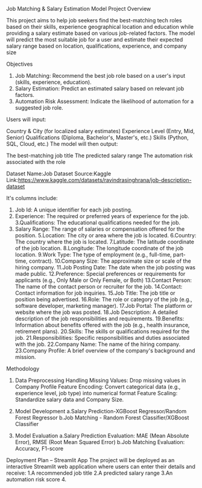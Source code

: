 Job Matching & Salary Estimation Model
Project Overview

This project aims to help job seekers find the best-matching tech roles based on their skills, experience geographical location and education while providing a salary estimate based on various job-related factors. The model will predict the most suitable job for a user and estimate their expected salary range based on location, qualifications, experience, and company size

Objectives

1. Job Matching: Recommend the best job role based on a user's input (skills, experience, education).
2. Salary Estimation: Predict an estimated salary based on relevant job factors.
3. Automation Risk Assessment: Indicate the likelihood of automation for a suggested job role.

Users will input:

Country & City (for localized salary estimates)
Experience Level (Entry, Mid, Senior)
Qualifications (Diploma, Bachelor's, Master's, etc.)
Skills (Python, SQL, Cloud, etc.)
The model will then output:

The best-matching job title
The predicted salary range
The automation risk associated with the role

Dataset
Name:Job Dataset
Source:Kaggle
Link:https://www.kaggle.com/datasets/ravindrasinghrana/job-description-dataset

It's columns include:
  1. Job Id: A unique identifier for each job posting.
  2. Experience: The required or preferred years of experience for the job.
  3.Qualifications: The educational qualifications needed for the job.
  4. Salary Range: The range of salaries or compensation offered for the position.
  5.Location: The city or area where the job is located.
  6.Country: The country where the job is located.
  7.Latitude: The latitude coordinate of the job location.
  8.Longitude: The longitude coordinate of the job location.
  9.Work Type: The type of employment (e.g., full-time, part-time, contract).
  10.Company Size: The approximate size or scale of the hiring company.
  11.Job Posting Date: The date when the job posting was made public.
  12.Preference: Special preferences or requirements for applicants (e.g., Only Male or Only Female, or Both)
  13.Contact Person: The name of the contact person or recruiter for the job.
  14.Contact: Contact information for job inquiries.
  15.Job Title: The job title or position being advertised.
  16.Role: The role or category of the job (e.g., software developer, marketing manager).
  17.Job Portal: The platform or website where the job was posted.
  18.Job Description: A detailed description of the job responsibilities and requirements.
  19.Benefits: Information about benefits offered with the job (e.g., health insurance, retirement plans).
  20.Skills: The skills or qualifications required for the job.
  21.Responsibilities: Specific responsibilities and duties associated with the job.
  22.Company Name: The name of the hiring company.
  23.Company Profile: A brief overview of the company's background and mission.

Methodology
1. Data Preprocessing
Handling Missing Values: Drop missing values in Company Profile
Feature Encoding: Convert categorical data (e.g., experience level, job type) into numerical format
Feature Scaling: Standardize salary data and Company Size.

2. Model Development
  a.Salary Prediction-XGBoost Regressor/Random Forest Regressor
  b.Job Matching - Random Forest Classifier/XGBoost Classifier

3. Model Evaluation
  a.Salary Prediction Evaluation: MAE (Mean Absolute Error), RMSE (Root Mean Squared Error)
  b.Job Matching Evaluation: Accuracy, F1-score

Deployment Plan – Streamlit App
The project will be deployed as an interactive Streamlit web application where users can enter their details and receive:
  1.A recommended job title
  2.A predicted salary range
  3.An automation risk score
4. 
